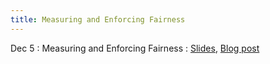 ```yaml
---
title: Measuring and Enforcing Fairness
---
```


Dec 5
: Measuring and Enforcing Fairness
  : [Slides](https://drive.google.com/file/d/1wYzos4NFEOsb-9YWIZhmLpDbR3Uoh8zo/view?usp=sharing), [Blog post](https://towardsdatascience.com/how-to-define-fairness-to-detect-and-prevent-discriminatory-outcomes-in-machine-learning-ef23fd408ef2)